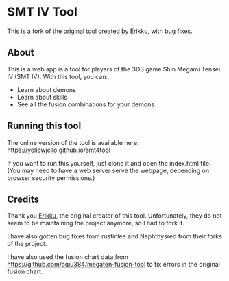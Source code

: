 # SMT IV Tool

This is a fork of the [original tool](https://github.com/erikku/smt4tool) created by Erikku, with bug fixes.

## About

This is a web app is a tool for players of the 3DS game Shin Megami Tensei IV (SMT IV).
With this tool, you can:

* Learn about demons
* Learn about skills
* See all the fusion combinations for your demons

## Running this tool

The online version of the tool is available here: https://yellowjello.github.io/smt4tool

If you want to run this yourself, just clone it and open the index.html file. (You may need to have a web server serve the webpage, depending on browser security permissions.)

## Credits

Thank you [Erikku](https://github.com/erikku/), the original creator of this tool. Unfortunately, they do not seem to be maintaining the project anymore, so I had to fork it.

I have also gotten bug fixes from rustinlee and Nephthysred from their forks of the project.

I have also used the fusion chart data from https://github.com/aqiu384/megaten-fusion-tool to fix errors in the original fusion chart.